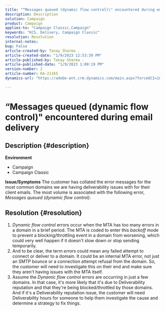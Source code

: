 ```yaml
---
title: "“Messages queued (dynamic flow control)\" encountered during email delivery"
description: Description
solution: Campaign
product: Campaign
applies-to: "Campaign Classic,Campaign"
keywords: "KCS, Delivery, Campaign Classic"
resolution: Resolution
internal-notes: 
bug: False
article-created-by: Tanay Sharma .
article-created-date: "1/9/2023 12:53:39 PM"
article-published-by: Tanay Sharma .
article-published-date: "1/9/2023 1:00:19 PM"
version-number: 2
article-number: KA-21165
dynamics-url: "https://adobe-ent.crm.dynamics.com/main.aspx?forceUCI=1&pagetype=entityrecord&etn=knowledgearticle&id=c7dae09c-1c90-ed11-aad1-6045bd006793"

---
```

# “Messages queued (dynamic flow control)" encountered during email delivery

## Description {#description}

<b>Environment</b>
- Campaign
- Campaign Classic



<b>Issue/Symptoms</b>
The customer has collated the error messages for the most common domains we are having deliverability issues with for their client emails. The most volume is associated with the following error, *Messages queued (dynamic flow control)*.


## Resolution {#resolution}


1. *Dynamic flow control* errors occur when the MTA has too many errors in a domain in a brief period. The MTA is coded to enter this *backoff* mode to prevent a blocking/throttling event in a domain from worsening, which could very well happen if it doesn't slow down or stop sending temporarily.
2. And to be clear, the term *errors* could mean any failed attempt to connect or deliver to a domain. It could be an internal MTA error, not just an SMTP bounce or a connection attempt refusal from the domain. So, the customer will need to investigate this on their end and make sure they aren't having issues with the MTA itself.
3. Assume the *Dynamic flow control* errors are occurring in just a few domains. In that case, it's more likely that it's due to Deliverability reputation and that they're being blocked/throttled by those domains. And if it's a Deliverability reputation issue, the customer will need Deliverability hours for someone to help them investigate the cause and determine a strategy to fix things.


